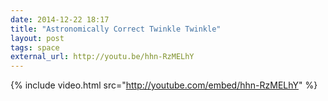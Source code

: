 ```yaml
---
date: 2014-12-22 18:17
title: "Astronomically Correct Twinkle Twinkle"
layout: post
tags: space
external_url: http://youtu.be/hhn-RzMELhY
---
```


{% include video.html src="http://youtube.com/embed/hhn-RzMELhY" %}
